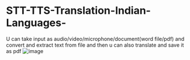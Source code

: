 # STT-TTS-Translation-Indian-Languages-
U can take input as audio/video/microphone/document(word file/pdf) and convert and extract  text from file and then u can also translate and save it as pdf
![image](https://github.com/user-attachments/assets/937d7ed7-39fe-4d04-96c6-30e82aed65f8)
